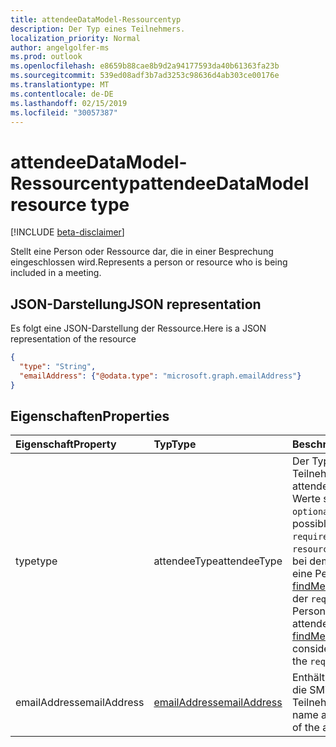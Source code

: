```yaml
---
title: attendeeDataModel-Ressourcentyp
description: Der Typ eines Teilnehmers.
localization_priority: Normal
author: angelgolfer-ms
ms.prod: outlook
ms.openlocfilehash: e8659b88cae8b9d2a94177593da40b61363fa23b
ms.sourcegitcommit: 539ed08adf3b7ad3253c98636d4ab303ce00176e
ms.translationtype: MT
ms.contentlocale: de-DE
ms.lasthandoff: 02/15/2019
ms.locfileid: "30057387"
---
```

# <a name="attendeedatamodel-resource-type"></a><span data-ttu-id="a33d8-103">attendeeDataModel-Ressourcentyp</span><span class="sxs-lookup"><span data-stu-id="a33d8-103">attendeeDataModel resource type</span></span>

[!INCLUDE [beta-disclaimer](../../includes/beta-disclaimer.md)]

<span data-ttu-id="a33d8-104">Stellt eine Person oder Ressource dar, die in einer Besprechung eingeschlossen wird.</span><span class="sxs-lookup"><span data-stu-id="a33d8-104">Represents a person or resource who is being included in a meeting.</span></span>

## <a name="json-representation"></a><span data-ttu-id="a33d8-105">JSON-Darstellung</span><span class="sxs-lookup"><span data-stu-id="a33d8-105">JSON representation</span></span>

<span data-ttu-id="a33d8-106">Es folgt eine JSON-Darstellung der Ressource.</span><span class="sxs-lookup"><span data-stu-id="a33d8-106">Here is a JSON representation of the resource</span></span>

<!-- {
  "blockType": "resource",
  "optionalProperties": [
    "type"
  ],
  "@odata.type": "microsoft.graph.attendeeDataModel"
}-->

```json
{
  "type": "String",
  "emailAddress": {"@odata.type": "microsoft.graph.emailAddress"}
}

```
## <a name="properties"></a><span data-ttu-id="a33d8-107">Eigenschaften</span><span class="sxs-lookup"><span data-stu-id="a33d8-107">Properties</span></span>
| <span data-ttu-id="a33d8-108">Eigenschaft</span><span class="sxs-lookup"><span data-stu-id="a33d8-108">Property</span></span>     | <span data-ttu-id="a33d8-109">Typ</span><span class="sxs-lookup"><span data-stu-id="a33d8-109">Type</span></span>   |<span data-ttu-id="a33d8-110">Beschreibung</span><span class="sxs-lookup"><span data-stu-id="a33d8-110">Description</span></span>|
|:---------------|:--------|:----------|
|<span data-ttu-id="a33d8-111">type</span><span class="sxs-lookup"><span data-stu-id="a33d8-111">type</span></span>|<span data-ttu-id="a33d8-112">attendeeType</span><span class="sxs-lookup"><span data-stu-id="a33d8-112">attendeeType</span></span>| <span data-ttu-id="a33d8-113">Der Typ eines Teilnehmers.</span><span class="sxs-lookup"><span data-stu-id="a33d8-113">The type of attendee.</span></span> <span data-ttu-id="a33d8-114">Die möglichen Werte sind: `required`, `optional`, `resource`.</span><span class="sxs-lookup"><span data-stu-id="a33d8-114">The possible values are: `required`, `optional`, `resource`.</span></span> <span data-ttu-id="a33d8-115">Wenn es sich bei dem Teilnehmer um eine Person handelt, ist [findMeetingTimes](../api/user-findmeetingtimes.md) immer der `required` Typ der Person.</span><span class="sxs-lookup"><span data-stu-id="a33d8-115">Currently if the attendee is a person, [findMeetingTimes](../api/user-findmeetingtimes.md) always considers the person is of the `required` type.</span></span>|
|<span data-ttu-id="a33d8-116">emailAddress</span><span class="sxs-lookup"><span data-stu-id="a33d8-116">emailAddress</span></span>|[<span data-ttu-id="a33d8-117">emailAddress</span><span class="sxs-lookup"><span data-stu-id="a33d8-117">emailAddress</span></span>](emailaddress.md)|<span data-ttu-id="a33d8-118">Enthält den Namen und die SMTP-Adresse des Teilnehmers.</span><span class="sxs-lookup"><span data-stu-id="a33d8-118">Includes the name and SMTP address of the attendee.</span></span>|

<!-- uuid: 8fcb5dbc-d5aa-4681-8e31-b001d5168d79
2015-10-25 14:57:30 UTC -->
<!--
{
  "type": "#page.annotation",
  "description": "attendeeDataModel resource",
  "keywords": "",
  "section": "documentation",
  "tocPath": "",
  "suppressions": [
    "Error: /api-reference/beta/resources/attendeedatamodel.md:\r\n      Exception processing links.\r\n    System.ArgumentException: Link Definition was null. Link text: !INCLUDE [beta-disclaimer](../../includes/beta-disclaimer.md)\r\n      at ApiDoctor.Validation.DocFile.get_LinkDestinations()\r\n      at ApiDoctor.Validation.DocSet.ValidateLinks(Boolean includeWarnings, String[] relativePathForFiles, IssueLogger issues, Boolean requireFilenameCaseMatch, Boolean printOrphanedFiles)"
  ]
}
-->